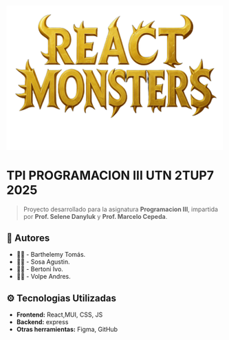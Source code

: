 ![Logo del juego](https://github.com/Agus-Sosa/ReactMonster/blob/tomasB-devlop/Client/client/src/assets/img/title_game.png?raw=true)

# TPI PROGRAMACION III UTN 2TUP7 2025

> Proyecto desarrollado para la asignatura **Programacion III**, impartida por **Prof. Selene Danyluk** y **Prof. Marcelo Cepeda**.

## 👥 Autores

- 👩‍💻 - Barthelemy Tomás.
- 👩‍💻 - Sosa Agustin.
- 👩‍💻 - Bertoni Ivo.
- 👩‍💻 - Volpe Andres.

## ⚙️ Tecnologias Utilizadas

- **Frontend:** React,MUI, CSS, JS
- **Backend:** express
- **Otras herramientas:** Figma, GitHub
